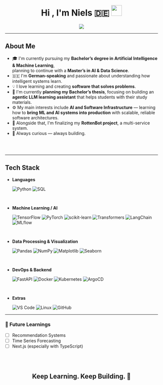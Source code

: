 <h1 align="center"><b>Hi , I'm Niels 🇩🇪</b> <img src="https://media.giphy.com/media/hvRJCLFzcasrR4ia7z/giphy.gif" width="35"></h1>

<p align="center">
  <a href="https://github.com/DenverCoder1/readme-typing-svg">
    <img src="https://readme-typing-svg.herokuapp.com?font=Fira+Code&color=00FFFF&size=25&center=true&vCenter=true&width=600&height=100&lines=👋+German+AI+and+ML+Student;Passionate+about+Learning+and+Building;Developing+Agentic+LLM+Systems;Exploring+AI,+Data+Science+and+DevOps;">
  </a>
</p>

---

<h2>
  <b>About Me</b>
</h2>

- 🎓 I'm currently pursuing my **Bachelor’s degree in Artificial Intelligence & Machine Learning**,  
  planning to continue with a **Master’s in AI & Data Science**.  
- 🇩🇪 I'm **German-speaking** and passionate about understanding how intelligent systems learn.  
- 💡 I love learning and creating **software that solves problems**.  
- 🧠 I'm currently **planning my Bachelor’s thesis**, focusing on building an **agentic LLM learning assistant** that helps students with their study materials.  
- ⚙️ My main interests include **AI and Software Infrastructure** — learning how to **bring ML and AI systems into production** with scalable, reliable software architectures.  
- 🤖 Alongside that, I'm finalizing my **RottenBot project**, a multi-service system.  
- 🚀 Always curious — always building. 

<br><br>

---

<h2>
  <b>Tech Stack</b>
</h2>

<p align="center">

- **Languages**
  
  ![Python](https://img.shields.io/badge/Python-14354C?style=for-the-badge&logo=python&logoColor=white)
  ![SQL](https://img.shields.io/badge/SQL-336791?style=for-the-badge&logo=postgresql&logoColor=white)

<br>

- **Machine Learning / AI**
  
  ![TensorFlow](https://img.shields.io/badge/TensorFlow-FF6F00.svg?style=for-the-badge&logo=tensorflow&logoColor=white)
  ![PyTorch](https://img.shields.io/badge/PyTorch-EE4C2C.svg?style=for-the-badge&logo=pytorch&logoColor=white)
  ![scikit-learn](https://img.shields.io/badge/scikit--learn-F7931E.svg?style=for-the-badge&logo=scikit-learn&logoColor=white)
  ![Transformers](https://img.shields.io/badge/Transformers-FFD43B?style=for-the-badge&logo=huggingface&logoColor=black)
  ![LangChain](https://img.shields.io/badge/LangChain-000000?style=for-the-badge&logo=chainlink&logoColor=white)
  ![MLflow](https://img.shields.io/badge/MLflow-0194E2?style=for-the-badge&logo=mlflow&logoColor=white)

<br>

- **Data Processing & Visualization**

  ![Pandas](https://img.shields.io/badge/Pandas-150458.svg?style=for-the-badge&logo=pandas&logoColor=white)
  ![NumPy](https://img.shields.io/badge/Numpy-013243.svg?style=for-the-badge&logo=numpy&logoColor=white)
  ![Matplotlib](https://img.shields.io/badge/Matplotlib-11557c.svg?style=for-the-badge&logo=plotly&logoColor=white)
  ![Seaborn](https://img.shields.io/badge/Seaborn-66b3ff.svg?style=for-the-badge&logo=python&logoColor=white)

<br>

- **DevOps & Backend**

  ![FastAPI](https://img.shields.io/badge/FastAPI-009688?style=for-the-badge&logo=fastapi&logoColor=white)
  ![Docker](https://img.shields.io/badge/Docker-2496ED.svg?style=for-the-badge&logo=docker&logoColor=white)
  ![Kubernetes](https://img.shields.io/badge/Kubernetes-326ce5.svg?style=for-the-badge&logo=kubernetes&logoColor=white)
  ![ArgoCD](https://img.shields.io/badge/ArgoCD-EF7B4D.svg?style=for-the-badge&logo=argo&logoColor=white)

<br>

- **Extras**

  ![VS Code](https://img.shields.io/badge/VS%20Code-0078d7.svg?style=for-the-badge&logo=visual-studio-code&logoColor=white)
  ![Linux](https://img.shields.io/badge/Linux-FCC624?style=for-the-badge&logo=linux&logoColor=black)
  ![GitHub](https://img.shields.io/badge/GitHub-121011.svg?style=for-the-badge&logo=github&logoColor=white)

</p>

---

### 🧭 Future Learnings

- [ ] Recommendation Systems  
- [ ] Time Series Forecasting  
- [ ] Next.js (especially with TypeScript)

<br><br>

<div align="center">
  <h2><b>Keep Learning. Keep Building. 🚀</b></h2>
</div>
